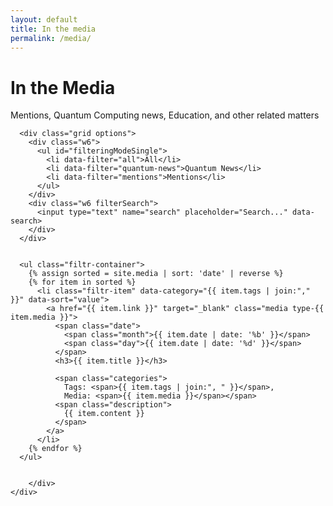 ```yaml
---
layout: default
title: In the media
permalink: /media/
---
```


<div class="wrapper hero">
  <div class="particles">
     <div class="magnifyingglass" 
      data-attach-class=".wrapper.hero" 
      data-attach-position="center center" 
      data-child-anchor="bottom left" 
      data-offset-left="300" 
      data-offset-top="250"
      data-scale="1.1">
    </div>
    <div class="bw1000" 
      data-attach-class=".wrapper.events" 
      data-attach-position="top right" 
      data-child-anchor="bottom right" 
      data-offset-left="50" 
      data-offset-top="-110"
      data-scalex="-1"
      data-scale="1">
    </div>
  </div>
  <div class="grid">
    <div class="w12">
      <h1>In the Media</h1>
      <p>Mentions, Quantum Computing news, Education, and other related matters</p>
    </div>
  </div>
</div>


<div class="wrapper media">
	<div class="grid">
		<div class="w12">

      <div class="grid options">
        <div class="w6">
          <ul id="filteringModeSingle">
            <li data-filter="all">All</li>
            <li data-filter="quantum-news">Quantum News</li>
            <li data-filter="mentions">Mentions</li>
          </ul>
        </div>
        <div class="w6 filterSearch">
          <input type="text" name="search" placeholder="Search..." data-search>          
        </div>
      </div>
      

      <ul class="filtr-container">
        {% assign sorted = site.media | sort: 'date' | reverse %}
        {% for item in sorted %}
          <li class="filtr-item" data-category="{{ item.tags | join:"," }}" data-sort="value">
            <a href="{{ item.link }}" target="_blank" class="media type-{{ item.media }}">
              <span class="date"> 
                <span class="month">{{ item.date | date: '%b' }}</span>
                <span class="day">{{ item.date | date: '%d' }}</span>
              </span>
              <h3>{{ item.title }}</h3>

              <span class="categories">
                Tags: <span>{{ item.tags | join:", " }}</span>, 
                Media: <span>{{ item.media }}</span></span>
              <span class="description">
                {{ item.content }}
              </span>
            </a>
          </li>
        {% endfor %}
      </ul>
      

		</div>
	</div>
</div>
